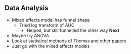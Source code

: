 ## Data Analysis
- Mixed effects model has funnel shape
	- Tried log transform of AUC 
		- Helped, but still funnelled the other way
 **Next**
- Maybe try ANOVA
- Look at statistical methods of Thomas and other papers 
- Just go with the mixed effects models